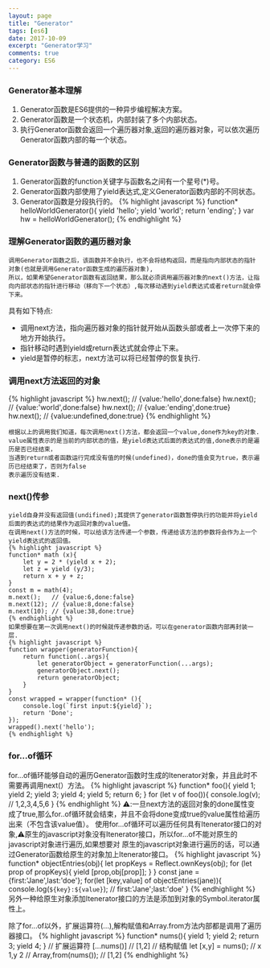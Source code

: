 ```yaml
---
layout: page
title: "Generator"
tags: [es6]
date: 2017-10-09
excerpt: "Generator学习"
comments: true
category: ES6
---
```

### Generator基本理解
1. Generator函数是ES6提供的一种异步编程解决方案。
2. Generator函数是一个状态机，内部封装了多个内部状态。
3. 执行Generator函数会返回一个遍历器对象,返回的遍历器对象，可以依次遍历Generator函数内部的每一个状态。

### Generator函数与普通的函数的区别
1. Generator函数的function关键字与函数名之间有一个星号(*)号。
2. Generator函数内部使用了yield表达式,定义Generator函数内部的不同状态。
3. Generator函数是分段执行的。
{% highlight javascript %}
    function* helloWorldGenerator(){
        yield 'hello';
        yield 'world';
        return 'ending';
    }
    var hw = helloWorldGenerator();
{% endhighlight %}

### 理解Generator函数的遍历器对象
    调用Generator函数之后，该函数并不会执行，也不会将结构返回，而是指向内部状态的指针对象(也就是调用Generator函数生成的遍历器对象),
    所以，如果希望Generator函数有返回结果，那么就必须调用遍历器对象的next()方法，让指向内部状态的指针进行移动（移向下一个状态）,每次移动遇到yield表达式或者return就会停下来。
具有如下特点:

- 调用next方法，指向遍历器对象的指针就开始从函数头部或者上一次停下来的地方开始执行。
- 指针移动时遇到yield或return表达式就会停止下来。
- yield是暂停的标志，next方法可以将已经暂停的恢复执行.

### 调用next方法返回的对象
{% highlight javascript %}
    hw.next();  // {value:'hello',done:false}
    hw.next();  // {value:'world',done:false}
    hw.next();  // {value:'ending',done:true}
    hw.next();  // {value:undefined,done:true}
{% endhighlight %}

    根据以上的调用我们知道，每次调用next()方法，都会返回一个value,done作为key的对象.
    value属性表示的是当前的内部状态的值，是yield表达式后面的表达式的值,done表示的是遍历是否已经结束，
    当遇到return或者函数运行完成没有值的时候(undefined)，done的值会变为true，表示遍历已经结束了，否则为false
    表示遍历没有结束.
    
### next()传参
    yield自身并没有返回值(undifined);其提供了generator函数暂停执行的功能并将yield后面的表达式的结果作为返回对象的value值。
    在调用next()方法的时候，可以给该方法传递一个参数，传递给该方法的参数将会作为上一个yield表达式的返回值。
    {% highlight javascript %}
    function* math (x){
        let y = 2 * (yield x + 2);
        let z = yield (y/3);
        return x + y + z;
    }
    const m = math(4);
    m.next();   // {value:6,done:false}
    m.next(12); // {value:8,done:false}
    m.next(10); // {value:38,done:true}
    {% endhighlight %}
    如果想要在第一次调用next()的时候就传递参数的话，可以在generator函数内部再封装一层.
    {% highlight javascript %}
    function wrapper(generatorFunction){
        return function(..args){
            let generatorObject = generatorFunction(...args);
            generatorObject.next();
            return generatorObject;
        }
    }
    const wrapped = wrapper(function* (){
        console.log(`first input:${yield}`);
        return 'Done';
    });
    wrapped().next('hello');
    {% endhighlight %}
    
### for...of循环
for...of循环能够自动的遍历Generator函数时生成的Itenerator对象，并且此时不需要再调用next(）方法。
{% highlight javascript %}
    function* foo(){
        yield 1;
        yield 2;
        yield 3;
        yield 4;
        yield 5;
        return 6;
    }
    for (let v of foo()){
        console.log(v); // 1,2,3,4,5,6
    }
{% endhighlight %}
⚠️:一旦next方法的返回对象的done属性变成了true,那么for..of循环就会结束，并且不会将done变成true的value属性给遍历出来（不包含该value值）。
使用for...of循环可以遍历任何具有Itenerator接口的对象,⚠️原生的javascript对象没有Itenerator接口，所以for...of不能对原生的javascript对象进行遍历,如果想要对
原生的javascript对象进行遍历的话，可以通过Generator函数给原生的对象加上Itenerator接口。
{% highlight javascript %}
    function* objectEntries(obj){
        let propKeys = Reflect.ownKeys(obj);
        for (let prop of propKeys){
            yield [prop,obj[prop]];
        }
    }
    const jane = {first:'Jane',last:'doe'};
    for(let [key,value] of objectEntries(jane)){
        console.log(`${key}:${value}`); // first:'Jane';last:'doe'
    }
{% endhighlight %}
另外一种给原生对象添加Itenerator接口的方法是添加到对象的Symbol.iterator属性上。

除了for...of以外，扩展运算符(...),解构赋值和Array.from方法内部都是调用了遍历器接口。
{% highlight javascript %}
    function* nums(){
        yield 1;
        yield 2;
        return 3;
        yield 4;
    }
    // 扩展运算符
    [...nums()] // [1,2]
    // 结构赋值
    let [x,y] = nums(); // x 1,y 2
    // Array,from(nums()); // [1,2]
{% endhighlight %}
    
    

